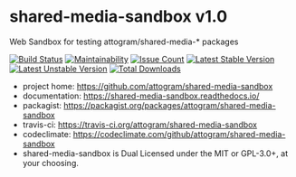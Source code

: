 # shared-media-sandbox v1.0

Web Sandbox for testing attogram/shared-media-* packages 

[![Build Status](https://travis-ci.org/attogram/shared-media-sandbox.svg?branch=master)](https://travis-ci.org/attogram/shared-media-sandbox)
[![Maintainability](https://api.codeclimate.com/v1/badges/495c792e36f498fed6ef/maintainability)](https://codeclimate.com/github/attogram/shared-media-sandbox/maintainability)
[![Issue Count](https://codeclimate.com/github/attogram/shared-media-sandbox/badges/issue_count.svg)](https://codeclimate.com/github/attogram/shared-media-sandbox)
[![Latest Stable Version](https://poser.pugx.org/attogram/shared-media-sandbox/v/stable)](https://packagist.org/packages/attogram/shared-media-sandbox)
[![Latest Unstable Version](https://poser.pugx.org/attogram/shared-media-sandbox/v/unstable)](https://packagist.org/packages/attogram/shared-media-sandbox)
[![Total Downloads](https://poser.pugx.org/attogram/shared-media-sandbox/downloads)](https://packagist.org/packages/attogram/shared-media-sandbox)

* project home: https://github.com/attogram/shared-media-sandbox
* documentation: https://shared-media-sandbox.readthedocs.io/
* packagist: https://packagist.org/packages/attogram/shared-media-sandbox
* travis-ci: https://travis-ci.org/attogram/shared-media-sandbox
* codeclimate: https://codeclimate.com/github/attogram/shared-media-sandbox
* shared-media-sandbox is Dual Licensed under the MIT or GPL-3.0+, at your choosing.
